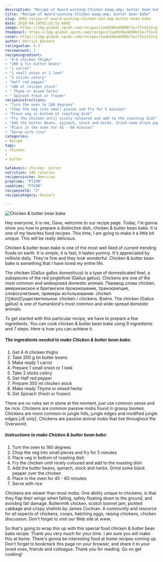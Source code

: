 ```yaml
---
description: "Recipe of Award-winning Chicken &amp;amp; butter bean bake"
title: "Recipe of Award-winning Chicken &amp;amp; butter bean bake"
slug: 2092-recipe-of-award-winning-chicken-and-amp-butter-bean-bake
date: 2020-09-19T01:53:53.604Z
image: https://img-global.cpcdn.com/recipes/1aa6598a4090bf2e/751x532cq70/chicken-butter-bean-bake-recipe-main-photo.jpg
thumbnail: https://img-global.cpcdn.com/recipes/1aa6598a4090bf2e/751x532cq70/chicken-butter-bean-bake-recipe-main-photo.jpg
cover: https://img-global.cpcdn.com/recipes/1aa6598a4090bf2e/751x532cq70/chicken-butter-bean-bake-recipe-main-photo.jpg
author: Derrick Barnett
ratingvalue: 4.3
reviewcount: 7
recipeingredient:
- "4-6 chicken thighs"
- "200 g tin butter beans"
- "1 carrot"
- "1 small onion or 1 leek"
- "2 sticks celery"
- "Half red pepper"
- "300 ml chicken stock"
- " Thyme or mixed herbs"
- " Spinach fresh or frozen"
recipeinstructions:
- "Turn the oven to 180 degrees"
- "Chop the veg into small pieces and fry for 5 minutes"
- "Place veg in bottom of roasting dish"
- "Fry the chicken until nicely coloured and add to the roasting dish"
- "Add the butter beans, spinach, stock and herbs. Grind some black pepper over the chicken"
- "Place in the oven for 45 - 60 minutes"
- "Serve with rice"
categories:
- Recipe
tags:
- chicken
- 
- butter

katakunci: chicken  butter 
nutrition: 248 calories
recipecuisine: American
preptime: "PT19M"
cooktime: "PT43M"
recipeyield: "2"
recipecategory: Dessert

---
```



![Chicken &amp; butter bean bake](https://img-global.cpcdn.com/recipes/1aa6598a4090bf2e/751x532cq70/chicken-butter-bean-bake-recipe-main-photo.jpg)

Hey everyone, it is me, Dave, welcome to our recipe page. Today, I'm gonna show you how to prepare a distinctive dish, chicken &amp; butter bean bake. It is one of my favorites food recipes. This time, I am going to make it a little bit unique. This will be really delicious.

Chicken &amp; butter bean bake is one of the most well liked of current trending foods on earth. It is simple, it is fast, it tastes yummy. It's appreciated by millions daily. They're fine and they look wonderful. Chicken &amp; butter bean bake is something that I have loved my entire life.

The chicken (Gallus gallus domesticus) is a type of domesticated fowl, a subspecies of the red junglefowl (Gallus gallus). Chickens are one of the most common and widespread domestic animals. Перевод слова chicken, американское и британское произношение, транскрипция, словосочетания, примеры использования. chicken [ˈtʃɪkɪn]Существительное. chicken / chickens. Войти. The chicken (Gallus gallus) is one of humankind&#39;s most common and wide-spread domestic animals.


To get started with this particular recipe, we have to prepare a few ingredients. You can cook chicken &amp; butter bean bake using 9 ingredients and 7 steps. Here is how you can achieve it.

<!--inarticleads1-->

##### The ingredients needed to make Chicken &amp; butter bean bake:

1. Get 4-6 chicken thighs
1. Take 200 g tin butter beans
1. Make ready 1 carrot
1. Prepare 1 small onion or 1 leek
1. Take 2 sticks celery
1. Get Half red pepper
1. Prepare 300 ml chicken stock
1. Make ready  Thyme or mixed herbs
1. Get  Spinach (fresh or frozen)


There are no rules set in stone at the moment, just use common sense and be nice. Chickens are common passive mobs found in grassy biomes. Chickens are more common in jungle hills, jungle edges and modified jungle edges.‌[JE only]. Chickens are passive animal mobs that live throughout the Overworld. 

<!--inarticleads2-->

##### Instructions to make Chicken &amp; butter bean bake:

1. Turn the oven to 180 degrees
1. Chop the veg into small pieces and fry for 5 minutes
1. Place veg in bottom of roasting dish
1. Fry the chicken until nicely coloured and add to the roasting dish
1. Add the butter beans, spinach, stock and herbs. Grind some black pepper over the chicken
1. Place in the oven for 45 - 60 minutes
1. Serve with rice


Chickens are slower than most mobs. One ability unique to chickens, is that they flap their wings when falling, safely floating down to the ground, and avoiding fall damage. Buttermilk chicken, scotch bonnet jam, pickled cabbage and crispy shallots by James Cochran. A community and resource for all aspects of chickens, coops, hatching eggs, raising chickens, chicken discussion. Don&#39;t forget to visit our Web site at www. 

So that's going to wrap this up with this special food chicken &amp; butter bean bake recipe. Thank you very much for your time. I am sure you will make this at home. There's gonna be interesting food at home recipes coming up. Don't forget to bookmark this page on your browser, and share it to your loved ones, friends and colleague. Thank you for reading. Go on get cooking!
